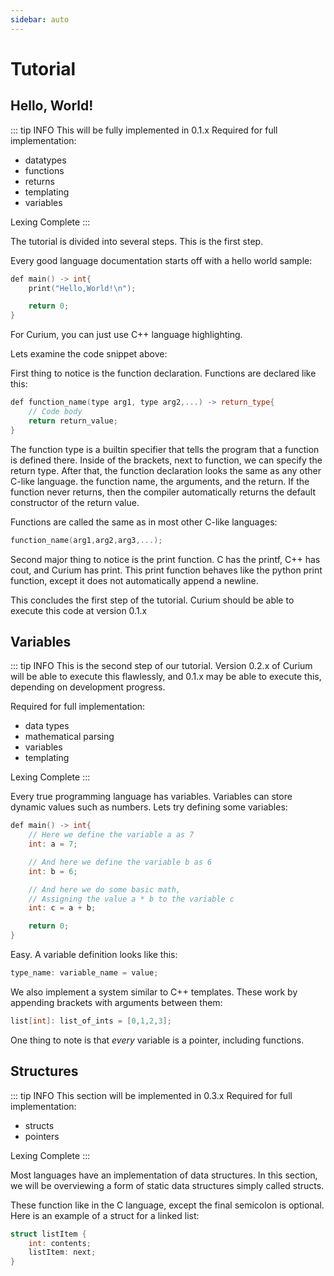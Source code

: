 ```yaml
---
sidebar: auto
---
```


# Tutorial
## Hello, World!

::: tip INFO
This will be fully implemented in 0.1.x
Required for full implementation:
- datatypes
- functions
- returns
- templating
- variables

Lexing Complete
:::

The tutorial is divided into several steps. This is the first step.


Every good language documentation starts off with a hello world sample:

```cpp
def main() -> int{
    print("Hello,World!\n");

    return 0;
}
```

For Curium, you can just use C++ language highlighting.

Lets examine the code snippet above:

First thing to notice is the function declaration. Functions are declared like this:
```cpp
def function_name(type arg1, type arg2,...) -> return_type{
    // Code body
    return return_value;
}
```

The function type is a builtin specifier that tells the program that a function is defined there.
Inside of the brackets, next to function, we can specify the return type. After that, the function declaration looks the same as any other C-like language. the function name, the arguments, and the return. If the function never returns, then the compiler automatically returns the default constructor of the return value.

Functions are called the same as in most other C-like languages:
```cpp
function_name(arg1,arg2,arg3,...);
```

Second major thing to notice is the print function. C has the printf, C++ has cout, and Curium has print. This print function behaves like the python print function, except it does not automatically append a newline.

This concludes the first step of the tutorial. Curium should be able to execute this code at version 0.1.x

## Variables

::: tip INFO
This is the second step of our tutorial. Version 0.2.x of Curium will be able to execute this flawlessly, and 0.1.x may be able to execute this, depending on development progress.

Required for full implementation:
- data types
- mathematical parsing
- variables
- templating


Lexing Complete
:::



Every true programming language has variables. Variables can store dynamic values such as numbers.
Lets try defining some variables:

```cpp
def main() -> int{
    // Here we define the variable a as 7
    int: a = 7;

    // And here we define the variable b as 6
    int: b = 6;

    // And here we do some basic math,
    // Assigning the value a * b to the variable c
    int: c = a + b;

    return 0;
}
```

Easy. A variable definition looks like this:

```cpp
type_name: variable_name = value;
```

We also implement a system similar to C++ templates.
These work by appending brackets with arguments between them:

```cpp
list[int]: list_of_ints = [0,1,2,3];
```

One thing to note is that *every* variable is a pointer, including functions.


## Structures

::: tip INFO
This section will be implemented in 0.3.x
Required for full implementation:
- structs
- pointers



Lexing Complete
:::

Most languages have an implementation of data structures. In this section, we will be overviewing a form of static data structures simply called structs.

These function like in the C language, except the final semicolon is optional.
Here is an example of a struct for a linked list:

```cpp
struct listItem {
    int: contents;
    listItem: next;
}
```




